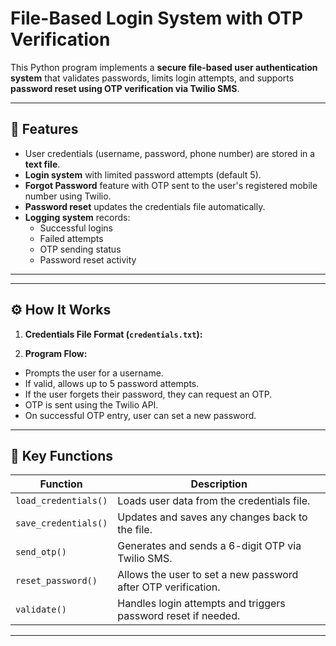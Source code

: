 # File-Based Login System with OTP Verification

This Python program implements a **secure file-based user authentication system** that validates passwords, limits login attempts, and supports **password reset using OTP verification via Twilio SMS**.

---

## 🔐 Features

- User credentials (username, password, phone number) are stored in a **text file**.  
- **Login system** with limited password attempts (default 5).  
- **Forgot Password** feature with OTP sent to the user's registered mobile number using Twilio.  
- **Password reset** updates the credentials file automatically.  
- **Logging system** records:
  - Successful logins  
  - Failed attempts  
  - OTP sending status  
  - Password reset activity  

---


---

## ⚙️ How It Works

1. **Credentials File Format (`credentials.txt`):**


2. **Program Flow:**
- Prompts the user for a username.
- If valid, allows up to 5 password attempts.
- If the user forgets their password, they can request an OTP.
- OTP is sent using the Twilio API.
- On successful OTP entry, user can set a new password.

---

## 🧠 Key Functions

| Function | Description |
|-----------|-------------|
| `load_credentials()` | Loads user data from the credentials file. |
| `save_credentials()` | Updates and saves any changes back to the file. |
| `send_otp()` | Generates and sends a 6-digit OTP via Twilio SMS. |
| `reset_password()` | Allows the user to set a new password after OTP verification. |
| `validate()` | Handles login attempts and triggers password reset if needed. |

---



